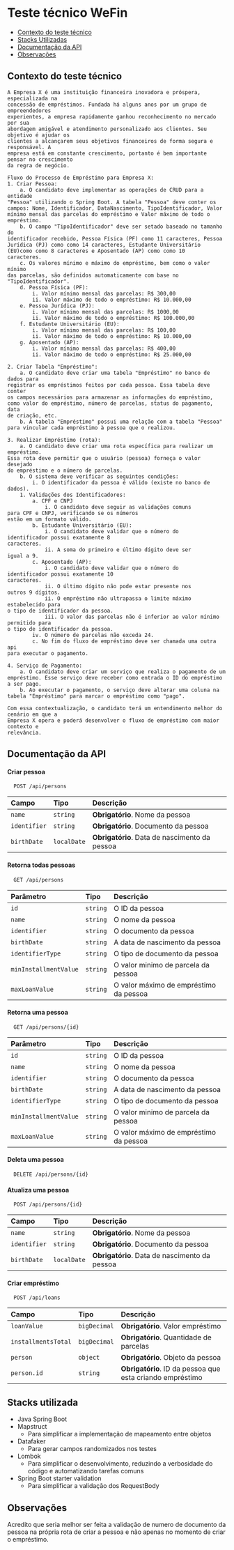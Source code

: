 # Teste técnico WeFin

- [Contexto do teste técnico](#contexto-do-teste-técnico)
- [Stacks Utilizadas](#stacks-utilizada)
- [Documentação da API](#documentação-da-api)
- [Observações](#observações)
  
## Contexto do teste técnico

```
A Empresa X é uma instituição financeira inovadora e próspera, especializada na
concessão de empréstimos. Fundada há alguns anos por um grupo de empreendedores
experientes, a empresa rapidamente ganhou reconhecimento no mercado por sua
abordagem amigável e atendimento personalizado aos clientes. Seu objetivo é ajudar os
clientes a alcançarem seus objetivos financeiros de forma segura e responsável. A
empresa está em constante crescimento, portanto é bem importante pensar no crescimento
da regra de negócio.

Fluxo do Processo de Empréstimo para Empresa X:
1. Criar Pessoa:
    a. O candidato deve implementar as operações de CRUD para a entidade
"Pessoa" utilizando o Spring Boot. A tabela "Pessoa" deve conter os
campos: Nome, Identificador, DataNascimento, TipoIdentificador, Valor
mínimo mensal das parcelas do empréstimo e Valor máximo de todo o
empréstimo.
    b. O campo "TipoIdentificador" deve ser setado baseado no tamanho do
identificador recebido, Pessoa Física (PF) como 11 caracteres, Pessoa
Jurídica (PJ) como como 14 caracteres, Estudante Universitário
(EU)como como 8 caracteres e Aposentado (AP) como como 10
caracteres.
    c. Os valores mínimo e máximo do empréstimo, bem como o valor mínimo
das parcelas, são definidos automaticamente com base no
"TipoIdentificador".
    d. Pessoa Física (PF):
        i. Valor mínimo mensal das parcelas: R$ 300,00
        ii. Valor máximo de todo o empréstimo: R$ 10.000,00
    e. Pessoa Jurídica (PJ):
        i. Valor mínimo mensal das parcelas: R$ 1000,00
        ii. Valor máximo de todo o empréstimo: R$ 100.000,00
    f. Estudante Universitário (EU):
        i. Valor mínimo mensal das parcelas: R$ 100,00
        ii. Valor máximo de todo o empréstimo: R$ 10.000,00
    g. Aposentado (AP):
        i. Valor mínimo mensal das parcelas: R$ 400,00
        ii. Valor máximo de todo o empréstimo: R$ 25.000,00

2. Criar Tabela "Empréstimo":
    a. O candidato deve criar uma tabela "Empréstimo" no banco de dados para
registrar os empréstimos feitos por cada pessoa. Essa tabela deve conter
os campos necessários para armazenar as informações do empréstimo,
como valor do empréstimo, número de parcelas, status do pagamento, data
de criação, etc.
    b. A tabela "Empréstimo" possui uma relação com a tabela "Pessoa"
para vincular cada empréstimo à pessoa que o realizou.

3. Realizar Empréstimo (rota):
    a. O candidato deve criar uma rota específica para realizar um empréstimo.
Essa rota deve permitir que o usuário (pessoa) forneça o valor desejado
do empréstimo e o número de parcelas.
    b. O sistema deve verificar as seguintes condições:
        i. O identificador da pessoa é válido (existe no banco de dados).
    1. Validações dos Identificadores:
        a. CPF e CNPJ
            i. O candidato deve seguir as validações comuns
para CPF e CNPJ, verificando se os números
estão em um formato válido.
        b. Estudante Universitário (EU):
            i. O candidato deve validar que o número do
identificador possui exatamente 8
caracteres.
            ii. A soma do primeiro e último dígito deve ser
igual a 9.
        c. Aposentado (AP):
            i. O candidato deve validar que o número do
identificador possui exatamente 10
caracteres.
            ii. O último dígito não pode estar presente nos
outros 9 dígitos.
            ii. O empréstimo não ultrapassa o limite máximo estabelecido para
o tipo de identificador da pessoa.
            iii. O valor das parcelas não é inferior ao valor mínimo permitido para
o tipo de identificador da pessoa.
        iv. O número de parcelas não exceda 24.
        c. No fim do fluxo de empréstimo deve ser chamada uma outra api
para executar o pagamento.

4. Serviço de Pagamento:
    a. O candidato deve criar um serviço que realiza o pagamento de um
empréstimo. Esse serviço deve receber como entrada o ID do empréstimo
a ser pago.
    b. Ao executar o pagamento, o serviço deve alterar uma coluna na
tabela "Empréstimo" para marcar o empréstimo como "pago".

Com essa contextualização, o candidato terá um entendimento melhor do cenário em que a
Empresa X opera e poderá desenvolver o fluxo de empréstimo com maior contexto e
relevância.
```
## Documentação da API

#### Criar pessoa

```http
  POST /api/persons
```

| Campo   | Tipo       | Descrição                           |
| :---------- | :--------- | :---------------------------------- |
| `name` | `string` | **Obrigatório**. Nome da pessoa |
| `identifier` | `string` | **Obrigatório**. Documento da pessoa |
| `birthDate` | `localDate` | **Obrigatório**. Data de nascimento da pessoa |

#### Retorna todas pessoas

```http
  GET /api/persons
```

| Parâmetro   | Tipo       | Descrição                                   |
| :---------- | :--------- | :------------------------------------------ |
| `id`      | `string` | O ID da pessoa |
| `name`      | `string` | O nome da pessoa |
| `identifier`      | `string` | O documento da pessoa |
| `birthDate`      | `string` | A data de nascimento da pessoa |
| `identifierType`      | `string` | O tipo de documento da pessoa |
| `minInstallmentValue`      | `string` | O valor minimo de parcela da pessoa |
| `maxLoanValue`      | `string` | O valor máximo de empréstimo da pessoa |

#### Retorna uma pessoa

```http
  GET /api/persons/{id}
```

| Parâmetro   | Tipo       | Descrição                                   |
| :---------- | :--------- | :------------------------------------------ |
| `id`      | `string` | O ID da pessoa |
| `name`      | `string` | O nome da pessoa |
| `identifier`      | `string` | O documento da pessoa |
| `birthDate`      | `string` | A data de nascimento da pessoa |
| `identifierType`      | `string` | O tipo de documento da pessoa |
| `minInstallmentValue`      | `string` | O valor minimo de parcela da pessoa |
| `maxLoanValue`      | `string` | O valor máximo de empréstimo da pessoa |

#### Deleta uma pessoa

```http
  DELETE /api/persons/{id}
```

#### Atualiza uma pessoa

```http
  POST /api/persons/{id}
```

| Campo   | Tipo       | Descrição                           |
| :---------- | :--------- | :---------------------------------- |
| `name` | `string` | **Obrigatório**. Nome da pessoa |
| `identifier` | `string` | **Obrigatório**. Documento da pessoa |
| `birthDate` | `localDate` | **Obrigatório**. Data de nascimento da pessoa |

#### Criar empréstimo

```http
  POST /api/loans
```

| Campo   | Tipo       | Descrição                           |
| :---------- | :--------- | :---------------------------------- |
| `loanValue` | `bigDecimal` | **Obrigatório**. Valor empréstimo |
| `installmentsTotal` | `bigDecimal` | **Obrigatório**. Quantidade de parcelas |
| `person` | `object` | **Obrigatório**. Objeto da pessoa |
| `person.id` | `string` | **Obrigatório**. ID da pessoa que esta criando empréstimo |

## Stacks utilizada

- Java Spring Boot
- Mapstruct
    - Para simplificar a implementação de mapeamento entre objetos
- Datafaker
    - Para gerar campos randomizados nos testes
- Lombok
    - Para simplificar o desenvolvimento, reduzindo a verbosidade do código e automatizando tarefas comuns
- Spring Boot starter validation
    - Para simplificar a validação dos RequestBody

## Observações

Acredito que seria melhor ser feita a validação de numero de documento da pessoa na própria rota de criar a pessoa e não apenas no momento de criar o empréstimo.
